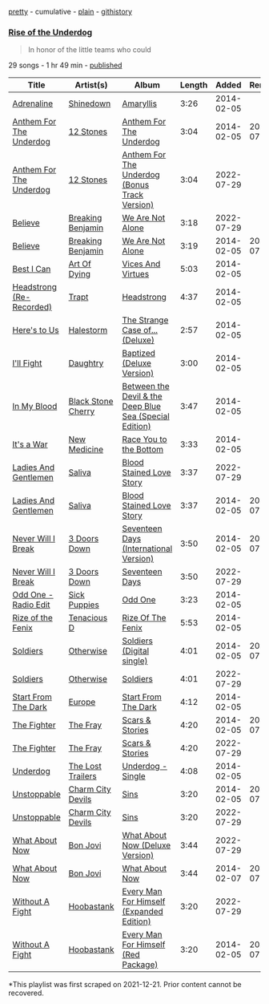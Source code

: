 [pretty](/playlists/pretty/37i9dQZF1DX0IbLOJtWiun.md) - cumulative - [plain](/playlists/plain/37i9dQZF1DX0IbLOJtWiun) - [githistory](https://github.githistory.xyz/mackorone/spotify-playlist-archive/blob/main/playlists/plain/37i9dQZF1DX0IbLOJtWiun)

### [Rise of the Underdog](https://open.spotify.com/playlist/37i9dQZF1DX0IbLOJtWiun)

> In honor of the little teams who could

29 songs - 1 hr 49 min - [published](https://open.spotify.com/playlist/21WlbNb5CFv2JRzSzbMrde)

| Title | Artist(s) | Album | Length | Added | Removed |
|---|---|---|---|---|---|
| [Adrenaline](https://open.spotify.com/track/5oJrV0mGkw9dilk96X3W0c) | [Shinedown](https://open.spotify.com/artist/70BYFdaZbEKbeauJ670ysI) | [Amaryllis](https://open.spotify.com/album/2WvIDc4wdKshyFh2EzLAs0) | 3:26 | 2014-02-05 |  |
| [Anthem For The Underdog](https://open.spotify.com/track/2fYruOD3DhUS2tIyheORi9) | [12 Stones](https://open.spotify.com/artist/0DrXhci3WAyo0WJv1RBOG6) | [Anthem For The Underdog](https://open.spotify.com/album/6YrhxMKmZjnMIwFnObNkNq) | 3:04 | 2014-02-05 | 2022-07-29 |
| [Anthem For The Underdog](https://open.spotify.com/track/6FFwt1ea9hJ4MfMQLywahm) | [12 Stones](https://open.spotify.com/artist/0DrXhci3WAyo0WJv1RBOG6) | [Anthem For The Underdog \(Bonus Track Version\)](https://open.spotify.com/album/2Qp0yu0Uaw3C83YNYqfgdv) | 3:04 | 2022-07-29 |  |
| [Believe](https://open.spotify.com/track/3lMiBDoKSRJfSrP6mLqGut) | [Breaking Benjamin](https://open.spotify.com/artist/5BtHciL0e0zOP7prIHn3pP) | [We Are Not Alone](https://open.spotify.com/album/39FF5RewRO5F3OoNlWSQik) | 3:18 | 2022-07-29 |  |
| [Believe](https://open.spotify.com/track/1oUE8FdfFbQ3Zp7PM7fbFO) | [Breaking Benjamin](https://open.spotify.com/artist/5BtHciL0e0zOP7prIHn3pP) | [We Are Not Alone](https://open.spotify.com/album/21a1KR6PvIlJvqp3eU3Qnr) | 3:19 | 2014-02-05 | 2022-07-29 |
| [Best I Can](https://open.spotify.com/track/03h0HCkZ4LLwDJtnBuRBOk) | [Art Of Dying](https://open.spotify.com/artist/28DlNBW2UlEVVgTuCcYtTe) | [Vices And Virtues](https://open.spotify.com/album/1Mjuv5UjTnJrDA9bR0nfMN) | 5:03 | 2014-02-05 |  |
| [Headstrong \(Re\-Recorded\)](https://open.spotify.com/track/3UW3ujzllPV9vXJfRsbpBu) | [Trapt](https://open.spotify.com/artist/1UdQqCUR7RwB9YYJONwbdM) | [Headstrong](https://open.spotify.com/album/7iK149AHO75QfxntFk3rIW) | 4:37 | 2014-02-05 |  |
| [Here's to Us](https://open.spotify.com/track/0a5UnIvDUBzqwUduJsouRy) | [Halestorm](https://open.spotify.com/artist/6om12Ev5ppgoMy3OYSoech) | [The Strange Case of..\. \(Deluxe\)](https://open.spotify.com/album/4TyrGrbnsOVKOXVut2huz2) | 2:57 | 2014-02-05 |  |
| [I'll Fight](https://open.spotify.com/track/5SYb42keVyr5S9smozZRWl) | [Daughtry](https://open.spotify.com/artist/5P5FTygHyx2G57oszR3Wot) | [Baptized \(Deluxe Version\)](https://open.spotify.com/album/6UTadUeCxnizkSKAS1VHs4) | 3:00 | 2014-02-05 |  |
| [In My Blood](https://open.spotify.com/track/2iIDpuiFj86WKpK6eKyzTP) | [Black Stone Cherry](https://open.spotify.com/artist/6WMo39FU3nrpSz3qMgRKug) | [Between the Devil & the Deep Blue Sea \(Special Edition\)](https://open.spotify.com/album/5VppVyy751PTQWrfJbrJ4H) | 3:47 | 2014-02-05 |  |
| [It's a War](https://open.spotify.com/track/3UdxCgnOWXuVkOn1eZCSaI) | [New Medicine](https://open.spotify.com/artist/3driPpCh1JEUnPFKGyHXDr) | [Race You to the Bottom](https://open.spotify.com/album/13eNs79hvWC8FB96ekbAVy) | 3:33 | 2014-02-05 |  |
| [Ladies And Gentlemen](https://open.spotify.com/track/48ncRBVLgiu8MY7O70VVw5) | [Saliva](https://open.spotify.com/artist/5S6hjAxgxjsLylsTtMIimO) | [Blood Stained Love Story](https://open.spotify.com/album/1JA2ZEDY4s6N08dbLCrbAz) | 3:37 | 2022-07-29 |  |
| [Ladies And Gentlemen](https://open.spotify.com/track/5LOsouV5W95PYrZdhIhs7i) | [Saliva](https://open.spotify.com/artist/5S6hjAxgxjsLylsTtMIimO) | [Blood Stained Love Story](https://open.spotify.com/album/4CQCMU9oKAnbj2pK9ilBgp) | 3:37 | 2014-02-05 | 2022-07-29 |
| [Never Will I Break](https://open.spotify.com/track/0o5qhLa2kdOU9MwtvylGQP) | [3 Doors Down](https://open.spotify.com/artist/2RTUTCvo6onsAnheUk3aL9) | [Seventeen Days \(International Version\)](https://open.spotify.com/album/5vGmRi8jMNCvmysQgBBhpx) | 3:50 | 2014-02-05 | 2022-07-29 |
| [Never Will I Break](https://open.spotify.com/track/5LM6Xr25UY3dkPyRTKqZe4) | [3 Doors Down](https://open.spotify.com/artist/2RTUTCvo6onsAnheUk3aL9) | [Seventeen Days](https://open.spotify.com/album/067UgzF9Nbn25xHpY2DJdG) | 3:50 | 2022-07-29 |  |
| [Odd One \- Radio Edit](https://open.spotify.com/track/3LZyyHny3j4GUVsdGnhVcJ) | [Sick Puppies](https://open.spotify.com/artist/7qAcXJgt1PWnxwUgxMdyuk) | [Odd One](https://open.spotify.com/album/5TT6f2EM0jMJ8U4CSSlQuE) | 3:23 | 2014-02-05 |  |
| [Rize of the Fenix](https://open.spotify.com/track/478d70Vg2ljAG28eeDp2w5) | [Tenacious D](https://open.spotify.com/artist/1XpDYCrUJnvCo9Ez6yeMWh) | [Rize Of The Fenix](https://open.spotify.com/album/0H6G98SKzREy6AJBAi9srx) | 5:53 | 2014-02-05 |  |
| [Soldiers](https://open.spotify.com/track/1ZjzU4Xb44zj9oH9aYgss6) | [Otherwise](https://open.spotify.com/artist/1OVyBGCKn7vObVIVPXcmLa) | [Soldiers \(Digital single\)](https://open.spotify.com/album/10wzpTbqB5Rk0bUEleZGvl) | 4:01 | 2014-02-05 | 2022-07-29 |
| [Soldiers](https://open.spotify.com/track/1iWgFnhR0oW5Mup8yXDAPW) | [Otherwise](https://open.spotify.com/artist/1OVyBGCKn7vObVIVPXcmLa) | [Soldiers](https://open.spotify.com/album/6wI2K6ApwaqRa80EEQlLzZ) | 4:01 | 2022-07-29 |  |
| [Start From The Dark](https://open.spotify.com/track/0MXqBHKxoZj3yD2ebJN7tn) | [Europe](https://open.spotify.com/artist/7Js6Lde8thlIHXggv2SCBz) | [Start From The Dark](https://open.spotify.com/album/0A6mpWlW6Io0qf2tB5y8qE) | 4:12 | 2014-02-05 |  |
| [The Fighter](https://open.spotify.com/track/30FRT8K4hcebeLp59FTqvu) | [The Fray](https://open.spotify.com/artist/0zOcE3mg9nS6l3yxt1Y0bK) | [Scars & Stories](https://open.spotify.com/album/4dzceu1HEO3ocztLHl1Dom) | 4:20 | 2014-02-05 | 2022-07-29 |
| [The Fighter](https://open.spotify.com/track/6vjx106C6hEmiw2qapyPFV) | [The Fray](https://open.spotify.com/artist/0zOcE3mg9nS6l3yxt1Y0bK) | [Scars & Stories](https://open.spotify.com/album/1Nu3r7EuveXog0rPvXExSF) | 4:20 | 2022-07-29 |  |
| [Underdog](https://open.spotify.com/track/0C8lb6I28tiXq6eH5z3EcR) | [The Lost Trailers](https://open.spotify.com/artist/3A5urS1Gh3qwxSvQgCx9ow) | [Underdog \- Single](https://open.spotify.com/album/2Plu4lGL3fokd7bZqNMEVf) | 4:08 | 2014-02-05 |  |
| [Unstoppable](https://open.spotify.com/track/42OhLbytwk1T3pXMfN6QtN) | [Charm City Devils](https://open.spotify.com/artist/6oGScNAdDsfnfY0N4y0Zls) | [Sins](https://open.spotify.com/album/5NQyuaIDPBzBAXPKX691VI) | 3:20 | 2014-02-05 | 2022-07-29 |
| [Unstoppable](https://open.spotify.com/track/6YsqtuCZ2lvfrWXpCXMUAn) | [Charm City Devils](https://open.spotify.com/artist/6oGScNAdDsfnfY0N4y0Zls) | [Sins](https://open.spotify.com/album/4LbfY5lYoGoXKRwIWIZrY3) | 3:20 | 2022-07-29 |  |
| [What About Now](https://open.spotify.com/track/2wDG5STU4yPWUY2g3dwMdv) | [Bon Jovi](https://open.spotify.com/artist/58lV9VcRSjABbAbfWS6skp) | [What About Now \(Deluxe Version\)](https://open.spotify.com/album/1RQ4QHvRTEeaIIqARjCea1) | 3:44 | 2022-07-29 |  |
| [What About Now](https://open.spotify.com/track/3REnSIs1aoYKcpxYEY82rg) | [Bon Jovi](https://open.spotify.com/artist/58lV9VcRSjABbAbfWS6skp) | [What About Now](https://open.spotify.com/album/0ygrVw5SYpWGQXD84CNdMW) | 3:44 | 2014-02-07 | 2022-07-29 |
| [Without A Fight](https://open.spotify.com/track/7hH17WLxQlXuWgtmbLBURa) | [Hoobastank](https://open.spotify.com/artist/2MqhkhX4npxDZ62ObR5ELO) | [Every Man For Himself \(Expanded Edition\)](https://open.spotify.com/album/6Z4FW5yorog5BtKsptAd47) | 3:20 | 2022-07-29 |  |
| [Without A Fight](https://open.spotify.com/track/2F0s7uCEsfL7CgjB7Xm7L8) | [Hoobastank](https://open.spotify.com/artist/2MqhkhX4npxDZ62ObR5ELO) | [Every Man For Himself \(Red Package\)](https://open.spotify.com/album/6IuM2CdfIMtqkEiQGVcHy7) | 3:20 | 2014-02-05 | 2022-07-29 |

\*This playlist was first scraped on 2021-12-21. Prior content cannot be recovered.
